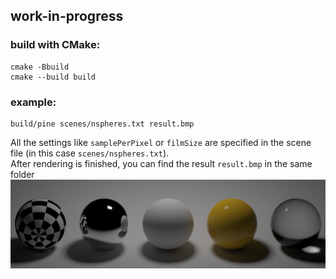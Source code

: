 ## work-in-progress

### build with CMake:
```
cmake -Bbuild
cmake --build build
```

### example:
```
build/pine scenes/nspheres.txt result.bmp
```
All the settings like `samplePerPixel` or `filmSize` are specified in the scene file (in this case `scenes/nspheres.txt`).  
After rendering is finished, you can find the result `result.bmp` in the same folder  
<img src="docs/results/nspheres.bmp" width="600"/>
